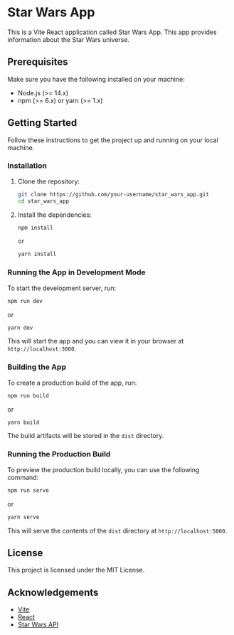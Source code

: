 # Star Wars App

This is a Vite React application called Star Wars App. This app provides information about the Star Wars universe.

## Prerequisites

Make sure you have the following installed on your machine:

-   Node.js (>= 14.x)
-   npm (>= 6.x) or yarn (>= 1.x)

## Getting Started

Follow these instructions to get the project up and running on your local machine.

### Installation

1. Clone the repository:

    ```bash
    git clone https://github.com/your-username/star_wars_app.git
    cd star_wars_app
    ```

2. Install the dependencies:

    ```bash
    npm install
    ```

    or

    ```bash
    yarn install
    ```

### Running the App in Development Mode

To start the development server, run:

```bash
npm run dev
```

or

```bash
yarn dev
```

This will start the app and you can view it in your browser at `http://localhost:3000`.

### Building the App

To create a production build of the app, run:

```bash
npm run build
```

or

```bash
yarn build
```

The build artifacts will be stored in the `dist` directory.

### Running the Production Build

To preview the production build locally, you can use the following command:

```bash
npm run serve
```

or

```bash
yarn serve
```

This will serve the contents of the `dist` directory at `http://localhost:5000`.

## License

This project is licensed under the MIT License.

## Acknowledgements

-   [Vite](https://vitejs.dev/)
-   [React](https://reactjs.org/)
-   [Star Wars API](https://swapi.dev/)
